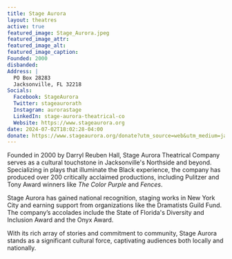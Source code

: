 ```yaml
---
title: Stage Aurora
layout: theatres
active: true
featured_image: Stage_Aurora.jpeg
featured_image_attr:
featured_image_alt:
featured_image_caption:
Founded: 2000
disbanded:
Address: |
  PO Box 28283
  Jacksonville, FL 32218
Socials:
  Facebook: StageAurora
  Twitter: stageaurorath
  Instagram: aurorastage
  LinkedIn: stage-aurora-theatrical-co
  Website: https://www.stageaurora.org
date: 2024-07-02T18:02:28-04:00
donate: https://www.stageaurora.org/donate?utm_source=web&utm_medium=jaxplays&utm_campaign=donate_btn
---
```

Founded in 2000 by Darryl Reuben Hall, Stage Aurora Theatrical Company serves as a cultural touchstone in Jacksonville's Northside and beyond. Specializing in plays that illuminate the Black experience, the company has produced over 200 critically acclaimed productions, including Pulitzer and Tony Award winners like *The Color Purple* and *Fences*.

Stage Aurora has gained national recognition, staging works in New York City and earning support from organizations like the Dramatists Guild Fund. The company’s accolades include the State of Florida's Diversity and Inclusion Award and the Onyx Award.

With its rich array of stories and commitment to community, Stage Aurora stands as a significant cultural force, captivating audiences both locally and nationally.